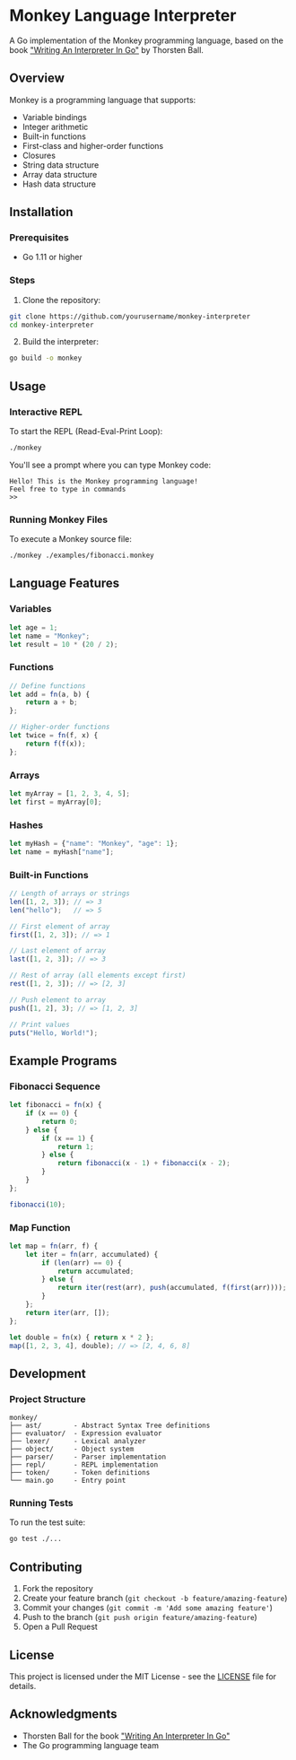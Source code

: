 # Monkey Language Interpreter

A Go implementation of the Monkey programming language, based on the book ["Writing An Interpreter In Go"](https://interpreterbook.com/) by Thorsten Ball.

## Overview

Monkey is a programming language that supports:

- Variable bindings
- Integer arithmetic
- Built-in functions
- First-class and higher-order functions
- Closures
- String data structure
- Array data structure
- Hash data structure

## Installation

### Prerequisites

- Go 1.11 or higher

### Steps

1. Clone the repository:

```bash
git clone https://github.com/yourusername/monkey-interpreter
cd monkey-interpreter
```

2. Build the interpreter:

```bash
go build -o monkey
```

## Usage

### Interactive REPL

To start the REPL (Read-Eval-Print Loop):

```bash
./monkey
```

You'll see a prompt where you can type Monkey code:

```
Hello! This is the Monkey programming language!
Feel free to type in commands
>>
```

### Running Monkey Files

To execute a Monkey source file:

```bash
./monkey ./examples/fibonacci.monkey
```

## Language Features

### Variables

```javascript
let age = 1;
let name = "Monkey";
let result = 10 * (20 / 2);
```

### Functions

```javascript
// Define functions
let add = fn(a, b) { 
    return a + b; 
};

// Higher-order functions
let twice = fn(f, x) {
    return f(f(x));
};
```

### Arrays

```javascript
let myArray = [1, 2, 3, 4, 5];
let first = myArray[0];
```

### Hashes

```javascript
let myHash = {"name": "Monkey", "age": 1};
let name = myHash["name"];
```

### Built-in Functions

```javascript
// Length of arrays or strings
len([1, 2, 3]); // => 3
len("hello");   // => 5

// First element of array
first([1, 2, 3]); // => 1

// Last element of array
last([1, 2, 3]); // => 3

// Rest of array (all elements except first)
rest([1, 2, 3]); // => [2, 3]

// Push element to array
push([1, 2], 3); // => [1, 2, 3]

// Print values
puts("Hello, World!");
```

## Example Programs

### Fibonacci Sequence

```javascript
let fibonacci = fn(x) {
    if (x == 0) {
        return 0;
    } else {
        if (x == 1) {
            return 1;
        } else {
            return fibonacci(x - 1) + fibonacci(x - 2);
        }
    }
};

fibonacci(10);
```

### Map Function

```javascript
let map = fn(arr, f) {
    let iter = fn(arr, accumulated) {
        if (len(arr) == 0) {
            return accumulated;
        } else {
            return iter(rest(arr), push(accumulated, f(first(arr))));
        }
    };
    return iter(arr, []);
};

let double = fn(x) { return x * 2 };
map([1, 2, 3, 4], double); // => [2, 4, 6, 8]
```

## Development

### Project Structure

```
monkey/
├── ast/        - Abstract Syntax Tree definitions
├── evaluator/  - Expression evaluator
├── lexer/      - Lexical analyzer
├── object/     - Object system
├── parser/     - Parser implementation
├── repl/       - REPL implementation
├── token/      - Token definitions
└── main.go     - Entry point
```

### Running Tests

To run the test suite:

```bash
go test ./...
```

## Contributing

1. Fork the repository
2. Create your feature branch (`git checkout -b feature/amazing-feature`)
3. Commit your changes (`git commit -m 'Add some amazing feature'`)
4. Push to the branch (`git push origin feature/amazing-feature`)
5. Open a Pull Request

## License

This project is licensed under the MIT License - see the [LICENSE](LICENSE) file for details.

## Acknowledgments

- Thorsten Ball for the book ["Writing An Interpreter In Go"](https://interpreterbook.com/)
- The Go programming language team

